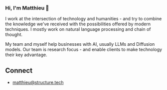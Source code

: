 ### Hi, I'm Matthieu 👋

I work at the intersection of technology and humanities - and try to combine the knowledge we've received with the possibilities offered by modern techniques. I mostly work on natural language processing and chain of thought. 

My team and myself help businesses with AI, usually LLMs and Diffusion models. Our team is research focus - and enable clients to make technology their key advantage. 


## Connect 
- matthieu@structure.tech
